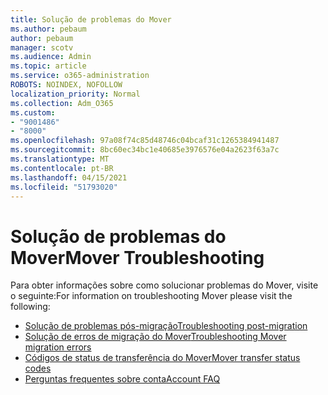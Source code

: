 ```yaml
---
title: Solução de problemas do Mover
ms.author: pebaum
author: pebaum
manager: scotv
ms.audience: Admin
ms.topic: article
ms.service: o365-administration
ROBOTS: NOINDEX, NOFOLLOW
localization_priority: Normal
ms.collection: Adm_O365
ms.custom:
- "9001486"
- "8000"
ms.openlocfilehash: 97a08f74c85d48746c04bcaf31c1265384941487
ms.sourcegitcommit: 8bc60ec34bc1e40685e3976576e04a2623f63a7c
ms.translationtype: MT
ms.contentlocale: pt-BR
ms.lasthandoff: 04/15/2021
ms.locfileid: "51793020"
---
```

# <a name="mover-troubleshooting"></a><span data-ttu-id="b9ec0-102">Solução de problemas do Mover</span><span class="sxs-lookup"><span data-stu-id="b9ec0-102">Mover Troubleshooting</span></span>

<span data-ttu-id="b9ec0-103">Para obter informações sobre como solucionar problemas do Mover, visite o seguinte:</span><span class="sxs-lookup"><span data-stu-id="b9ec0-103">For information on troubleshooting Mover please visit the following:</span></span>

- [<span data-ttu-id="b9ec0-104">Solução de problemas pós-migração</span><span class="sxs-lookup"><span data-stu-id="b9ec0-104">Troubleshooting post-migration</span></span>](https://docs.microsoft.com/sharepointmigration/mover-post-migration-troubleshooting)  
- [<span data-ttu-id="b9ec0-105">Solução de erros de migração do Mover</span><span class="sxs-lookup"><span data-stu-id="b9ec0-105">Troubleshooting Mover migration errors</span></span>](https://docs.microsoft.com/sharepointmigration/mover-error-faq)  
- [<span data-ttu-id="b9ec0-106">Códigos de status de transferência do Mover</span><span class="sxs-lookup"><span data-stu-id="b9ec0-106">Mover transfer status codes</span></span>](https://docs.microsoft.com/sharepointmigration/mover-transfer-status-codes)
- [<span data-ttu-id="b9ec0-107">Perguntas frequentes sobre conta</span><span class="sxs-lookup"><span data-stu-id="b9ec0-107">Account FAQ</span></span>](https://docs.microsoft.com/sharepointmigration/mover-account-faq)

